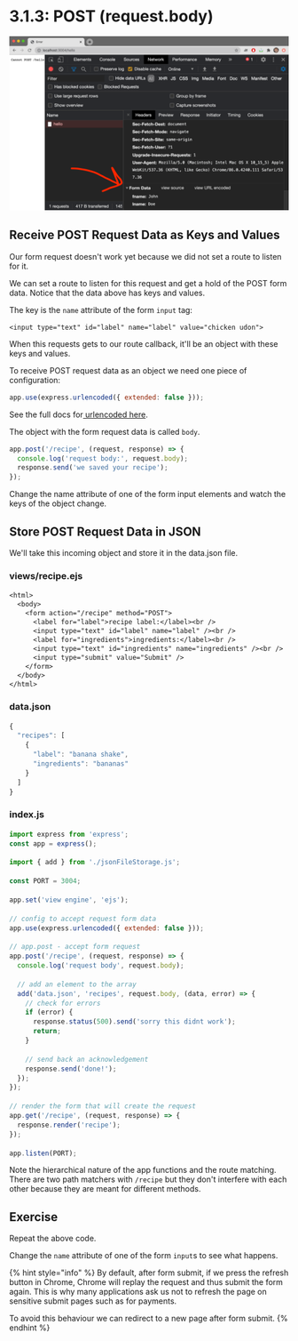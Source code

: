 # 3.1.3: POST \(request.body\)

![POST request parameters are sent in a request section called the &quot;body&quot;.](../../.gitbook/assets/screen-shot-2020-11-12-at-8.28.43-pm.png)

## Receive POST Request Data as Keys and Values

Our form request doesn't work yet because we did not set a route to listen for it.

We can set a route to listen for this request and get a hold of the POST form data. Notice that the data above has keys and values.

The key is the `name` attribute of the form `input` tag:

```markup
<input type="text" id="label" name="label" value="chicken udon">
```

When this requests gets to our route callback, it'll be an object with these keys and values.

To receive POST request data as an object we need one piece of configuration:

```javascript
app.use(express.urlencoded({ extended: false }));
```

See the full docs for[ urlencoded here](https://expressjs.com/en/api.html#express.urlencoded).

The object with the form request data is called `body`.

```javascript
app.post('/recipe', (request, response) => {
  console.log('request body:', request.body);
  response.send('we saved your recipe');
});
```

Change the name attribute of one of the form input elements and watch the keys of the object change.

## Store POST Request Data in JSON

We'll take this incoming object and store it in the data.json file.

### views/recipe.ejs

```markup
<html>
  <body>
    <form action="/recipe" method="POST">
      <label for="label">recipe label:</label><br />
      <input type="text" id="label" name="label" /><br />
      <label for="ingredients">ingredients:</label><br />
      <input type="text" id="ingredients" name="ingredients" /><br />
      <input type="submit" value="Submit" />
    </form>
  </body>
</html>
```

### data.json

```javascript
{
  "recipes": [
    {
      "label": "banana shake",
      "ingredients": "bananas"
    }
  ]
}
```

### index.js

```javascript
import express from 'express';
const app = express();

import { add } from './jsonFileStorage.js';

const PORT = 3004;

app.set('view engine', 'ejs');

// config to accept request form data
app.use(express.urlencoded({ extended: false }));

// app.post - accept form request
app.post('/recipe', (request, response) => {
  console.log('request body', request.body);

  // add an element to the array
  add('data.json', 'recipes', request.body, (data, error) => {
    // check for errors
    if (error) {
      response.status(500).send('sorry this didnt work');
      return;
    }

    // send back an acknowledgement
    response.send('done!');
  });
});

// render the form that will create the request
app.get('/recipe', (request, response) => {
  response.render('recipe');
});

app.listen(PORT);
```

Note the hierarchical nature of the app functions and the route matching. There are two path matchers with `/recipe` but they don't interfere with each other because they are meant for different methods.

## Exercise

Repeat the above code.

Change the `name` attribute of one of the form `input`s to see what happens.

{% hint style="info" %}
By default, after form submit, if we press the refresh button in Chrome, Chrome will replay the request and thus submit the form again. This is why many applications ask us not to refresh the page on sensitive submit pages such as for payments.

To avoid this behaviour we can redirect to a new page after form submit.
{% endhint %}

